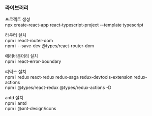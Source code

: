### 라이브러리

프로젝트 생성 <br/>
npx create-react-app react-typescript-project --template typescript<br/>

라우터 설치<br/>
npm i react-router-dom <br/>
npm i --save-dev @types/react-router-dom<br/>

에러바운더리 설치<br/>
npm i react-error-boundary<br/>

리덕스 설치 <br/>
npm i redux react-redux redux-saga redux-devtools-extension redux-actions<br/>
npm i @types/react-redux @types/redux-actions -D <br/>

antd 설치 <br/>
npm i antd <br/>
npm i @ant-design/icons <br/>
